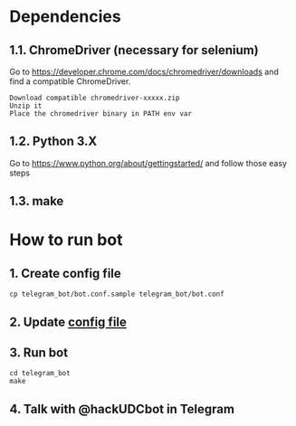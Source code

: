 # Dependencies
## 1.1. ChromeDriver (necessary for selenium)

Go to https://developer.chrome.com/docs/chromedriver/downloads and find a compatible ChromeDriver.

    Download compatible chromedriver-xxxxx.zip
    Unzip it
    Place the chromedriver binary in PATH env var

## 1.2. Python 3.X 

Go to https://www.python.org/about/gettingstarted/ and follow those easy steps

## 1.3. make

# How to run bot
## 1. Create config file
```
cp telegram_bot/bot.conf.sample telegram_bot/bot.conf
```
## 2. Update [config file](./telegram_bot/bot.conf)

## 3. Run bot
```
cd telegram_bot
make
```

## 4. Talk with @hackUDCbot in Telegram